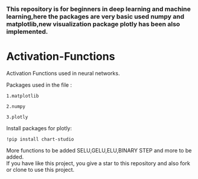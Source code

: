 ### This repository is for beginners in deep learning and machine learning,here the packages are very basic used numpy and matplotlib,new visualization package plotly has been also implemented.

# Activation-Functions
Activation Functions used in neural networks.


Packages used in the file :


    1.matplotlib 

    2.numpy

    3.plotly 


Install packages for plotly:

    !pip install chart-studio

More functions to be added SELU,GELU,ELU,BINARY STEP and more to be added.    
If you have like this project, you give a star to this repository and also fork or clone to use this project.
